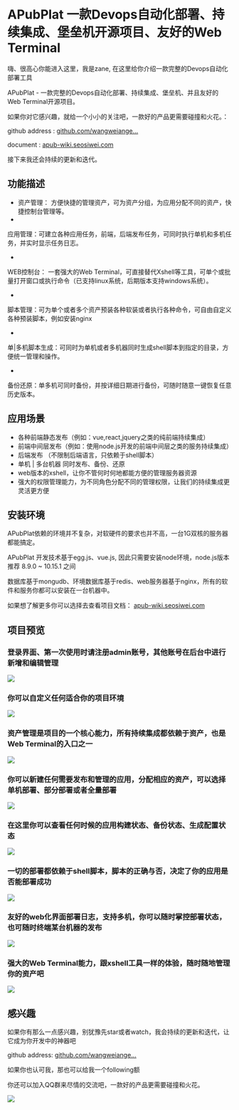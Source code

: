 # APubPlat 一款Devops自动化部署、持续集成、堡垒机开源项目、友好的Web Terminal #

嗨、很高心你能进入这里，我是zane, 在这里给你介绍一款完整的Devops自动化部署工具

APubPlat - 一款完整的Devops自动化部署、持续集成、堡垒机、并且友好的Web Terminal开源项目。

如果你对它感兴趣，就给一个小小的关注吧，一款好的产品更需要碰撞和火花。：

github address : [github.com/wangweiange…]( https://link.juejin.im?target=https%3A%2F%2Fgithub.com%2Fwangweianger%2FAPubPlat )

document : [apub-wiki.seosiwei.com]( https://link.juejin.im?target=http%3A%2F%2Fapub-wiki.seosiwei.com%2F )

接下来我还会持续的更新和迭代。

## 功能描述 ##

* 资产管理： 方便快捷的管理资产，可为资产分组，为应用分配不同的资产，快捷控制台管理等。
* 

应用管理：可建立各种应用任务，前端，后端发布任务，可同时执行单机和多机任务，并实时显示任务日志。

* 

WEB控制台： 一套强大的Web Terminal，可直接替代Xshell等工具，可单个或批量打开窗口或执行命令（已支持linux系统，后期版本支持windows系统）。

* 

脚本管理：可为单个或者多个资产预装各种软装或者执行各种命令，可自由自定义各种预装脚本，例如安装nginx

* 

单|多机脚本生成：可同时为单机或者多机器同时生成shell脚本到指定的目录，方便统一管理和操作。

* 

备份还原：单多机可同时备份，并按详细日期进行备份，可随时随意一键恢复任意历史版本。

## 应用场景 ##

* 各种前端静态发布（例如：vue,react,jquery之类的纯前端持续集成）
* 前端中间层发布（例如：使用node.js开发的前端中间层之类的服务持续集成）
* 后端发布 （不限制后端语言，只依赖于shell脚本）
* 单机 | 多台机器 同时发布、备份、还原
* web版本的xshell，让你不管何时何地都能方便的管理服务器资源
* 强大的权限管理能力，为不同角色分配不同的管理权限，让我们的持续集成更灵活更方便

## 安装环境 ##

APubPlat依赖的环境并不复杂，对软硬件的要求也并不高，一台1G双核的服务器都能搞定。

APubPlat 开发技术基于egg.js、vue.js, 因此只需要安装node环境，node.js版本推荐 8.9.0 ~ 10.15.1 之间

数据库基于mongudb、环境数据库基于redis、web服务器基于nginx，所有的软件和服务你都可以安装在一台机器中。

如果想了解更多你可以选择去查看项目文档： [apub-wiki.seosiwei.com]( https://link.juejin.im?target=http%3A%2F%2Fapub-wiki.seosiwei.com%2F )

## 项目预览 ##

### 登录界面、第一次使用时请注册admin账号，其他账号在后台中进行新增和编辑管理 ###

![](https://user-gold-cdn.xitu.io/2019/6/5/16b26f033a78380f?imageView2/0/w/1280/h/960/ignore-error/1)

### 你可以自定义任何适合你的项目环境 ###

![](https://user-gold-cdn.xitu.io/2019/6/5/16b26f043d671082?imageView2/0/w/1280/h/960/ignore-error/1)

### ###

### 资产管理是项目的一个核心能力，所有持续集成都依赖于资产，也是Web Terminal的入口之一 ###

![](https://user-gold-cdn.xitu.io/2019/6/5/16b26f033b7080e4?imageView2/0/w/1280/h/960/ignore-error/1)

### ###

### 你可以新建任何需要发布和管理的应用，分配相应的资产，可以选择单机部署、部分部署或者全量部署 ###

![](https://user-gold-cdn.xitu.io/2019/6/5/16b26f033c80e96b?imageView2/0/w/1280/h/960/ignore-error/1)

### ###

### 在这里你可以查看任何时候的应用构建状态、备份状态、生成配置状态 ###

![](https://user-gold-cdn.xitu.io/2019/6/5/16b26f04bfd23215?imageView2/0/w/1280/h/960/ignore-error/1)

### ###

### 一切的部署都依赖于shell脚本，脚本的正确与否，决定了你的应用是否能部署成功 ###

![](https://user-gold-cdn.xitu.io/2019/6/5/16b26f0336ac492a?imageView2/0/w/1280/h/960/ignore-error/1)

### 友好的web化界面部署日志，支持多机，你可以随时掌控部署状态，也可随时终端某台机器的发布 ###

![](https://user-gold-cdn.xitu.io/2019/6/5/16b26f03f7c76c3e?imageView2/0/w/1280/h/960/ignore-error/1)

### 强大的Web Terminal能力，跟xshell工具一样的体验，随时随地管理你的资产吧 ###

![](https://user-gold-cdn.xitu.io/2019/6/5/16b26f03f7d96915?imageView2/0/w/1280/h/960/ignore-error/1)

## 感兴趣 ##

如果你有那么一点感兴趣，别犹豫先star或者watch，我会持续的更新和迭代，让它成为你开发中的神器吧

github address: [github.com/wangweiange…]( https://link.juejin.im?target=https%3A%2F%2Fgithub.com%2Fwangweianger%2FAPubPlat )

如果你也认可我，那也可以给我一个following额

你还可以加入QQ群来尽情的交流吧，一款好的产品更需要碰撞和火花。

![](https://user-gold-cdn.xitu.io/2019/6/5/16b26f03fb187d4a?imageView2/0/w/1280/h/960/ignore-error/1)